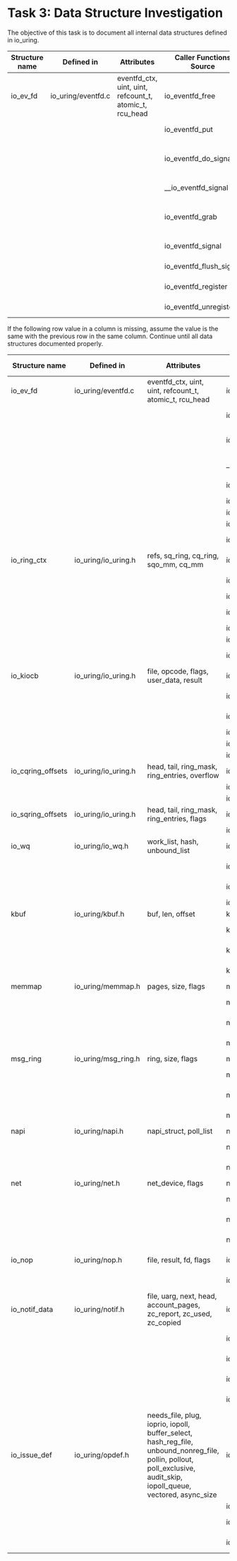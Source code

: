 # Task 3: Data Structure Investigation
The objective of this task is to document all internal data structures defined in io_uring. 

Structure name | Defined in | Attributes | Caller Functions Source | source caller | usage
---------------|------------|------------|-------------------------|---------------|-------------------
io_ev_fd       | io_uring/eventfd.c | eventfd_ctx, uint, uint, refcount_t, atomic_t, rcu_head | io_eventfd_free | io_uring/eventfd.c | local variable
| | | | io_eventfd_put | io_uring/eventfd.c | function parameter
| | | | io_eventfd_do_signal | io_uring/eventfd.c | local variable, function parameter
| | | | __io_eventfd_signal | io_uring/eventfd.c | function parameter
| | | | io_eventfd_grab | io_uring/eventfd.c | return value, local variable
| | | | io_eventfd_signal | io_uring/eventfd.c | local variable 
| | | | io_eventfd_flush_signal | io_uring/eventfd.c | local variable
| | | | io_eventfd_register | io_uring/eventfd.c | local variable
| | | | io_eventfd_unregister | io_uring/eventfd.c | function parameter

If the following row value in a column is missing, assume the value is the same with the previous row in the same column. 
Continue until all data structures documented properly.

Structure name | Defined in | Attributes | Caller Functions Source | source caller | usage
---------------|------------|------------|-------------------------|---------------|-------------------
io_ev_fd       | io_uring/eventfd.c | eventfd_ctx, uint, uint, refcount_t, atomic_t, rcu_head | io_eventfd_free | io_uring/eventfd.c | local variable
| | | | io_eventfd_put | io_uring/eventfd.c | function parameter
| | | | io_eventfd_do_signal | io_uring/eventfd.c | local variable, function parameter
| | | | __io_eventfd_signal | io_uring/eventfd.c | function parameter
| | | | io_eventfd_grab | io_uring/eventfd.c | return value, local variable
| | | | io_eventfd_signal | io_uring/eventfd.c | local variable
| | | | io_eventfd_flush_signal | io_uring/eventfd.c | local variable
| | | | io_eventfd_register | io_uring/eventfd.c | local variable
| | | | io_eventfd_unregister | io_uring/eventfd.c | function parameter
io_ring_ctx    | io_uring/io_uring.h | refs, sq_ring, cq_ring, sqo_mm, cq_mm | io_ring_ctx_alloc | io_uring/io_uring.c | return value
| | | | io_ring_ctx_free | io_uring/io_uring.c | function parameter
| | | | io_ring_submit | io_uring/io_uring.c | local variable
| | | | io_ring_cq_advance | io_uring/io_uring.c | function parameter
| | | | io_ring_ctx_wait_and_kill | io_uring/io_uring.c | local variable
| | | | io_ring_ctx_get | io_uring/io_uring.c | return value
| | | | io_ring_ctx_put | io_uring/io_uring.c | function parameter
io_kiocb       | io_uring/io_uring.h | file, opcode, flags, user_data, result | io_req_task_complete | io_uring/io_uring.c | function parameter
| | | | io_req_set_res | io_uring/io_uring.c | function parameter
| | | | io_req_task_work_add | io_uring/io_uring.c | function parameter
| | | | io_req_cqe_overflow | io_uring/io_uring.c | local variable
| | | | io_req_defer | io_uring/io_uring.c | local variable
| | | | io_req_complete_post | io_uring/io_uring.c | local variable
io_cqring_offsets | io_uring/io_uring.h | head, tail, ring_mask, ring_entries, overflow | io_ring_cq_advance | io_uring/io_uring.c | local variable
| | | | io_ring_submit | io_uring/io_uring.c | local variable
| | | | io_req_cqe_overflow | io_uring/io_uring.c | local variable
io_sqring_offsets | io_uring/io_uring.h | head, tail, ring_mask, ring_entries, flags | io_ring_submit | io_uring/io_uring.c | local variable
| | | | io_ring_ctx_alloc | io_uring/io_uring.c | local variable
io_wq          | io_uring/io_wq.h | work_list, hash, unbound_list | io_wq_create | io_uring/io_wq.c | return value
| | | | io_wq_destroy | io_uring/io_wq.c | function parameter
| | | | io_wq_enqueue | io_uring/io_wq.c | function parameter
| | | | io_wq_worker | io_uring/io_wq.c | local variable
kbuf           | io_uring/kbuf.h | buf, len, offset | kbuf_alloc | io_uring/kbuf.c | return value
| | | | kbuf_free | io_uring/kbuf.c | function parameter
| | | | kbuf_copy_from_user | io_uring/kbuf.c | function parameter
| | | | kbuf_copy_to_user | io_uring/kbuf.c | function parameter
memmap         | io_uring/memmap.h | pages, size, flags | memmap_alloc | io_uring/memmap.c | return value
| | | | memmap_free | io_uring/memmap.c | function parameter
| | | | memmap_map_page | io_uring/memmap.c | function parameter
| | | | memmap_unmap_page | io_uring/memmap.c | function parameter
msg_ring       | io_uring/msg_ring.h | ring, size, flags | msg_ring_alloc | io_uring/msg_ring.c | return value
| | | | msg_ring_free | io_uring/msg_ring.c | function parameter
| | | | msg_ring_send | io_uring/msg_ring.c | function parameter
| | | | msg_ring_receive | io_uring/msg_ring.c | function parameter
napi           | io_uring/napi.h | napi_struct, poll_list | napi_alloc | io_uring/napi.c | return value
| | | | napi_free | io_uring/napi.c | function parameter
| | | | napi_poll | io_uring/napi.c | function parameter
net            | io_uring/net.h | net_device, flags | net_alloc | io_uring/net.c | return value
| | | | net_free | io_uring/net.c | function parameter
| | | | net_send | io_uring/net.c | function parameter
| | | | net_receive | io_uring/net.c | function parameter
io_nop         | io_uring/nop.h | file, result, fd, flags | io_nop_prep | io_uring/nop.c | function parameter
| | | | io_nop | io_uring/nop.c | function parameter
io_notif_data  | io_uring/notif.h | file, uarg, next, head, account_pages, zc_report, zc_used, zc_copied | io_alloc_notif | io_uring/notif.c | return value
| | | | io_tx_ubuf_complete | io_uring/notif.c | function parameter
| | | | io_notif_to_data | io_uring/notif.c | function parameter
| | | | io_notif_flush | io_uring/notif.c | function parameter
| | | | io_notif_account_mem | io_uring/notif.c | function parameter
io_issue_def   | io_uring/opdef.h | needs_file, plug, ioprio, iopoll, buffer_select, hash_reg_file, unbound_nonreg_file, pollin, pollout, poll_exclusive, audit_skip, iopoll_queue, vectored, async_size | io_issue_defs | io_uring/opdef.c | local variable
| | | | io_cold_defs | io_uring/opdef.c | local variable
| | | | io_uring_op_supported | io_uring/opdef.c | function parameter
| | | | io_uring_optable_init | io_uring/opdef.c | local variable                                                                               ```````````````````````````